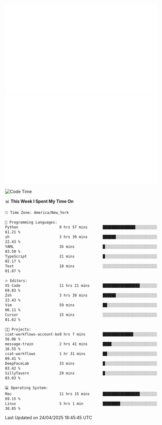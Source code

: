 <a href="https://github.com/jstrieb/github-stats">
 
![](https://github.com/evanhuang117/github-stats/blob/master/generated/overview.svg)
![](https://github.com/evanhuang117/github-stats/blob/master/generated/languages.svg)

</a>

<!--START_SECTION:waka-->
![Code Time](http://img.shields.io/badge/Code%20Time-819%20hrs%2045%20mins-blue)

📊 **This Week I Spent My Time On** 

```text
🕑︎ Time Zone: America/New_York

💬 Programming Languages: 
Python                   9 hrs 57 mins       ███████████████░░░░░░░░░░   61.21 % 
sh                       3 hrs 39 mins       ██████░░░░░░░░░░░░░░░░░░░   22.43 % 
YAML                     35 mins             █░░░░░░░░░░░░░░░░░░░░░░░░   03.59 % 
TypeScript               21 mins             █░░░░░░░░░░░░░░░░░░░░░░░░   02.17 % 
Text                     18 mins             ░░░░░░░░░░░░░░░░░░░░░░░░░   01.87 % 

🔥 Editors: 
VS Code                  11 hrs 21 mins      █████████████████░░░░░░░░   69.83 % 
Zsh                      3 hrs 39 mins       ██████░░░░░░░░░░░░░░░░░░░   22.43 % 
Vim                      59 mins             ██░░░░░░░░░░░░░░░░░░░░░░░   06.11 % 
Cursor                   15 mins             ░░░░░░░░░░░░░░░░░░░░░░░░░   01.62 % 

🐱‍💻 Projects: 
ccat-workflows-account-bo9 hrs 7 mins        ██████████████░░░░░░░░░░░   56.06 % 
message-train            2 hrs 41 mins       ████░░░░░░░░░░░░░░░░░░░░░   16.55 % 
ccat-workflows           1 hr 31 mins        ██░░░░░░░░░░░░░░░░░░░░░░░   09.41 % 
DeepFaceLab              33 mins             █░░░░░░░░░░░░░░░░░░░░░░░░   03.42 % 
SillyTavern              29 mins             █░░░░░░░░░░░░░░░░░░░░░░░░   03.03 % 

💻 Operating System: 
Mac                      11 hrs 15 mins      █████████████████░░░░░░░░   69.15 % 
Linux                    5 hrs 1 min         ████████░░░░░░░░░░░░░░░░░   30.85 % 
```


 Last Updated on 24/04/2025 18:45:45 UTC
<!--END_SECTION:waka-->
